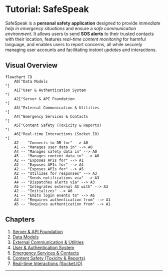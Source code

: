 # Tutorial: SafeSpeak

SafeSpeak is a **personal safety application** designed to provide *immediate help in emergency situations* and ensure a *safe communication environment*. It allows users to send **SOS alerts** to their trusted contacts with their location, features *real-time content monitoring* for harmful language, and enables users to report concerns, all while securely managing user accounts and facilitating *instant updates* and interactions.


## Visual Overview

```mermaid
flowchart TD
    A0["Data Models
"]
    A1["User & Authentication System
"]
    A2["Server & API Foundation
"]
    A3["External Communication & Utilities
"]
    A4["Emergency Services & Contacts
"]
    A5["Content Safety (Toxicity & Reports)
"]
    A6["Real-time Interactions (Socket.IO)
"]
    A2 -- "Connects to DB for" --> A0
    A1 -- "Manages user data in" --> A0
    A4 -- "Manages safety data in" --> A0
    A5 -- "Manages content data in" --> A0
    A2 -- "Exposes APIs for" --> A1
    A2 -- "Exposes APIs for" --> A4
    A2 -- "Exposes APIs for" --> A5
    A2 -- "Utilizes for responses" --> A3
    A1 -- "Sends notifications via" --> A3
    A4 -- "Dispatches alerts via" --> A3
    A5 -- "Integrates external AI with" --> A3
    A2 -- "Initializes" --> A6
    A1 -- "Emits login events to" --> A6
    A4 -- "Requires authentication from" --> A1
    A5 -- "Requires authentication from" --> A1
```

## Chapters

1. [Server & API Foundation
](01_server___api_foundation_.md)
2. [Data Models
](02_data_models_.md)
3. [External Communication & Utilities
](03_external_communication___utilities_.md)
4. [User & Authentication System
](04_user___authentication_system_.md)
5. [Emergency Services & Contacts
](05_emergency_services___contacts_.md)
6. [Content Safety (Toxicity & Reports)
](06_content_safety__toxicity___reports__.md)
7. [Real-time Interactions (Socket.IO)
](07_real_time_interactions__socket_io__.md)

---
